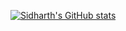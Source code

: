 [![Sidharth's GitHub stats](https://github-readme-stats.vercel.app/api?username=sidharthify&show_icons=true&theme=dark&include_all_commits=true&count_private=true)](https://github.com/anuraghazra/github-readme-stats)
